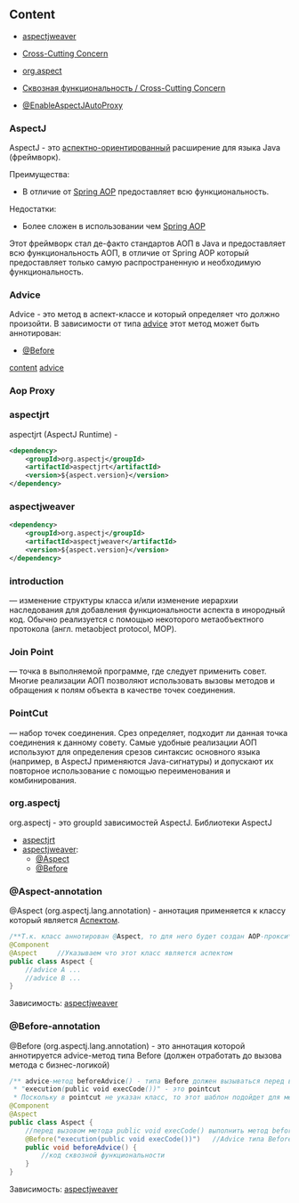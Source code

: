 ## Content

* [aspectjweaver](#aspectjweaver)
* [Cross-Cutting Concern](/index.md#cross-cutting-concern)
* [org.aspect](#orgaspectj)
* [Сквозная функциональность / Cross-Cutting Concern](/index.md#cross-cutting-concern)

* [@EnableAspectJAutoProxy](/java-spring.md#enableaspectjautoproxy-annotation)

### AspectJ
AspectJ - это [аспектно-ориентированный](/index/AOP.md#aop) расширение для языка Java (фреймворк). 

Преимущества:
* В отличие от [Spring AOP](../java-spring/java-spring-AOP.md) предоставляет всю функциональность.

Недостатки:
* Более сложен в использовании чем [Spring AOP](../java-spring/java-spring-AOP.md)

Этот фреймворк стал де-факто стандартов АОП в Java и предоставляет
всю функциональность АОП, в отличие от Spring AOP который предоставляет только самую распространенную и необходимую функциональность.


### Advice
Advice - это метод в аспект-классе и который определяет что должно произойти. В зависимости от типа [advice](/index/AOP.md#advice) этот метод может быть аннотирован:
* [@Before](#before-annotation)

 [content](#content) [advice](/index/AOP.md#advice)

### Aop Proxy

### aspectjrt
aspectjrt (AspectJ Runtime) - 

```xml
<dependency>
    <groupId>org.aspectj</groupId>
    <artifactId>aspectjrt</artifactId>
    <version>${aspect.version}</version>
</dependency>
```

### aspectjweaver
```xml
<dependency>
    <groupId>org.aspectj</groupId>
    <artifactId>aspectjweaver</artifactId>
    <version>${aspect.version}</version>
</dependency>
```

### introduction
— изменение структуры класса и/или изменение иерархии наследования для добавления функциональности аспекта в инородный код. Обычно реализуется с помощью некоторого метаобъектного протокола (англ. metaobject protocol, MOP).

### Join Point
— точка в выполняемой программе, где следует применить совет. Многие реализации АОП позволяют использовать вызовы методов и обращения к полям объекта в качестве точек соединения.

### PointCut 
— набор точек соединения. Срез определяет, подходит ли данная точка соединения к данному совету. Самые удобные реализации АОП используют для определения срезов синтаксис основного языка (например, в AspectJ применяются Java-сигнатуры) и допускают их повторное использование с помощью переименования и комбинирования.

### org.aspectj
org.aspectj - это groupId зависимостей AspectJ. Библиотеки AspectJ
* [aspectjrt](#aspectjrt) 
* [aspectjweaver](#aspectjweaver):
  * [@Aspect](#aspect-annotation)
  * [@Before](#before-annotation)


### @Aspect-annotation
@Aspect (org.aspectj.lang.annotation) - аннотация применяется к классу который является [Аспектом](/index/AOP.md#aspect).
```java
/**Т.к. класс аннотирован @Aspect, то для него будет создан AOP-прокси*/
@Component
@Aspect     //Указываем что этот класс является аспектом 
public class Aspect {
    //advice A ...
    //advice B ...
}
```
Зависимость: [aspectjweaver](#aspectjweaver)

### @Before-annotation
@Before (org.aspectj.lang.annotation) - это аннотация которой аннотируется advice-метод типа Before (должен отработать до вызова метода с бизнес-логикой)
```java
/** advice-метод beforeAdvice() - типа Before должен вызываться перед вызовом метод указанного в pointcut
 * "execution(public void execCode())" - это pointcut 
 * Поскольку в pointcut не указан класс, то этот шаблон подойдет для метода в любом классе, который совпадет по сигнатуре*/
@Component
@Aspect                
public class Aspect {
    //перед вызовом метода public void execCode() выполнить метод beforeAdvice()
    @Before("execution(public void execCode())")   //Advice типа Before                  
    public void beforeAdvice() {  
        //код сквозной функциональности
    }
}
```
Зависимость: [aspectjweaver](#aspectjweaver)
